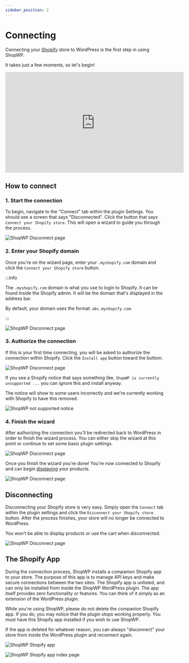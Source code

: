 ```yaml
---
sidebar_position: 2
---
```


# Connecting

Connecting your [Shopify](https://shopify.pxf.io/5bPL0L) store to WordPress is the first step in using ShopWP.

It takes just a few moments, so let's begin!

<iframe width="560" height="315" src="https://www.youtube.com/embed/YypIUgOvoqA" title="YouTube video player" frameBorder="0" allow="accelerometer; autoplay; clipboard-write; encrypted-media; gyroscope; picture-in-picture; web-share" allowfullscreen></iframe>

## How to connect

### 1. Start the connection

To begin, navigate to the "Connect" tab within the plugin Settings. You should see a screen that says "Disconnected". Click the button that says `Connect your Shopify store`. This will open a wizard to guide you through the process.

![ShopWP Disconnect page](./assets/connecting-1.jpg)

### 2. Enter your Shopify domain

Once you're on the wizard page, enter your `.myshopify.com` domain and click the `Connect your Shopify store` button.

:::info

The `.myshopify.com` domain is what you use to login to Shopify. It can be found inside the Shopify admin. It will be the domain that's displayed in the address bar.

By default, your domain uses the format: `abc.myshopify.com`.

:::

![ShopWP Disconnect page](./assets/connecting-2.jpg)

### 3. Authorize the connection

If this is your first time connecting, you will be asked to authorize the connection within Shopify. Click the `Install app` button toward the bottom.

![ShopWP Disconnect page](./assets/connecting-3.png)

If you see a Shopify notice that says something like, `ShopWP is currently unsupported ...` you can ignore this and install anyway.

The notice will show to some users incorrectly and we're currently working with Shopify to have this removed.

![ShopWP not supported notice](./assets/connecting-3-5.jpg)

### 4. Finish the wizard

After authorizing the connection you'll be redirected back to WordPress in order to finish the wizard process. You can either skip the wizard at this point or continue to set some basic plugin settings.

![ShopWP Disconnect page](./assets/connecting-4.jpg)

Once you finish the wizard you're done! You're now connected to Shopify and can begin [displaying](/getting-started/displaying) your products.

![ShopWP Disconnect page](./assets/connecting-5.jpg)

## Disconnecting

Disconnecting your Shopify store is very easy. Simply open the `Connect` tab within the plugin settings and click the `Disconnect your Shopify store` button. After the process finishes, your store will no longer be connected to WordPress.

You won't be able to display products or use the cart when disconnected.

![ShopWP Disconnect page](./assets/disconnecting-1.jpg)

## The Shopify App

During the connection process, ShopWP installs a companion Shopify app to your store. The purpose of this app is to manage API keys and make secure connections between the two sites. The Shopify app is unlisted, and can only be installed from inside the ShopWP WordPress plugin. The app itself provides zero functionality or features. You can think of it simply as an extension of the WordPress plugin.

While you're using ShopWP, please do not delete the companion Shopify app. If you do, you may notice that the plugin stops working properly. You must have this Shopify app installed if you wish to use ShopWP.

If the app is deleted for whatever reason, you can always "disconnect" your store from inside the WordPress plugin and reconnect again.

![ShopWP Shopify app](./assets/app-1.png)

![ShopWP Shopify app index page](./assets/app-2.png)
